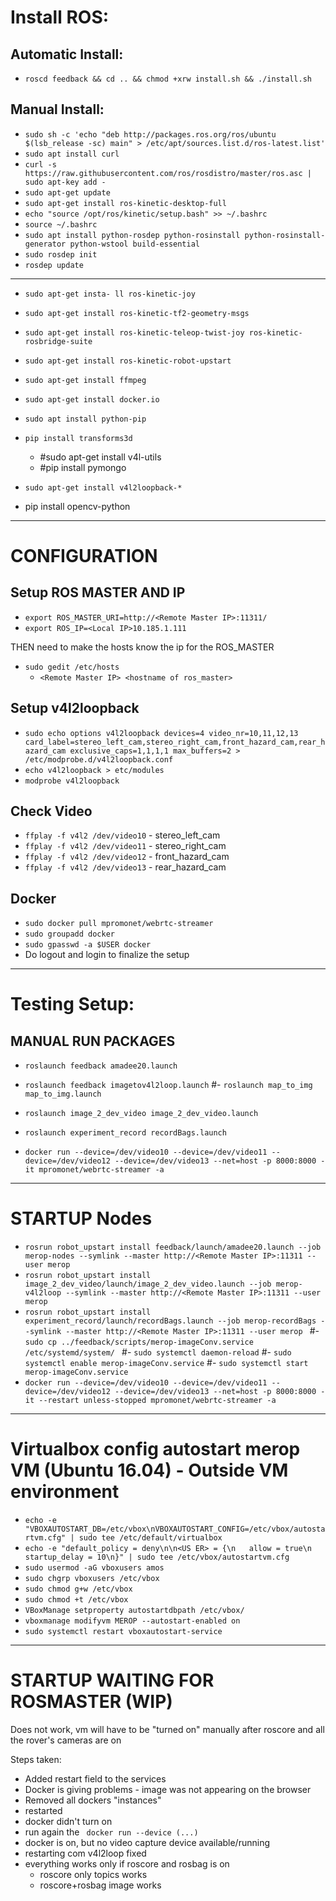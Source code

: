 # Install ROS:

## Automatic Install:
- `roscd feedback && cd .. && chmod +xrw install.sh && ./install.sh `


## Manual Install:

-  `sudo sh -c 'echo "deb http://packages.ros.org/ros/ubuntu $(lsb_release -sc) main" > /etc/apt/sources.list.d/ros-latest.list' `
-  `sudo apt install curl `
-  `curl -s https://raw.githubusercontent.com/ros/rosdistro/master/ros.asc | sudo apt-key add -  `
-  `sudo apt-get update `
-  `sudo apt-get install ros-kinetic-desktop-full `
-  `echo "source /opt/ros/kinetic/setup.bash" >> ~/.bashrc `
-  `source ~/.bashrc `
-  `sudo apt install python-rosdep python-rosinstall python-rosinstall-generator python-wstool build-essential `
-  `sudo rosdep init `
-  `rosdep update `

-----

- `sudo apt-get insta- ll ros-kinetic-joy `
- `sudo apt-get install ros-kinetic-tf2-geometry-msgs  `
- `sudo apt-get install ros-kinetic-teleop-twist-joy ros-kinetic-rosbridge-suite  `
- `sudo apt-get install ros-kinetic-robot-upstart `
- `sudo apt-get install ffmpeg `
- `sudo apt-get install docker.io `
- `sudo apt install python-pip `
- `pip install transforms3d `
    - #sudo apt-get install v4l-utils 
    - #pip install pymongo
- `sudo apt-get install v4l2loopback-*  `

- pip install opencv-python
 
-----

# CONFIGURATION

## Setup ROS MASTER AND IP

- `export ROS_MASTER_URI=http://<Remote Master IP>:11311/  `
- `export ROS_IP=<Local IP>10.185.1.111  `

THEN need to make the hosts know the ip for the ROS_MASTER

- `sudo gedit /etc/hosts `
     - `<Remote Master IP> <hostname of ros_master>  `


## Setup v4l2loopback

- `sudo echo options v4l2loopback devices=4 video_nr=10,11,12,13 card_label=stereo_left_cam,stereo_right_cam,front_hazard_cam,rear_hazard_cam exclusive_caps=1,1,1,1 max_buffers=2 > /etc/modprobe.d/v4l2loopback.conf`
- `echo v4l2loopback > etc/modules`
- `modprobe v4l2loopback `

## Check Video
- `ffplay -f v4l2 /dev/video10`   - stereo_left_cam
- `ffplay -f v4l2 /dev/video11`   - stereo_right_cam
- `ffplay -f v4l2 /dev/video12`   - front_hazard_cam
- `ffplay -f v4l2 /dev/video13`   - rear_hazard_cam

## Docker
- `sudo docker pull mpromonet/webrtc-streamer `
- `sudo groupadd docker `
- `sudo gpasswd -a $USER docker `
- Do logout and login to finalize the setup


--------------
# Testing Setup:



## MANUAL RUN PACKAGES

- `roslaunch feedback amadee20.launch`
- `roslaunch feedback imagetov4l2loop.launch`
#- `roslaunch map_to_img map_to_img.launch`
- `roslaunch image_2_dev_video image_2_dev_video.launch`
- `roslaunch experiment_record recordBags.launch`


- `docker run --device=/dev/video10 --device=/dev/video11 --device=/dev/video12 --device=/dev/video13 --net=host -p 8000:8000 -it mpromonet/webrtc-streamer -a`


--------------
# STARTUP Nodes 

- `rosrun robot_upstart install feedback/launch/amadee20.launch --job merop-nodes --symlink --master http://<Remote Master IP>:11311 --user merop ` 
- ` rosrun robot_upstart install image_2_dev_video/launch/image_2_dev_video.launch --job merop-v4l2loop --symlink --master http://<Remote Master IP>:11311 --user merop ` 
- `rosrun robot_upstart install experiment_record/launch/recordBags.launch --job merop-recordBags --symlink --master http://<Remote Master IP>:11311 --user merop `
#- `sudo cp ../feedback/scripts/merop-imageConv.service /etc/systemd/system/ `
#- `sudo systemctl daemon-reload`
#- `sudo systemctl enable merop-imageConv.service`
#- `sudo systemctl start merop-imageConv.service `
- `docker run --device=/dev/video10 --device=/dev/video11 --device=/dev/video12 --device=/dev/video13 --net=host -p 8000:8000 -it --restart unless-stopped mpromonet/webrtc-streamer -a`



--------------
# Virtualbox config autostart merop VM (Ubuntu 16.04) - Outside VM environment

- `echo -e "VBOXAUTOSTART_DB=/etc/vbox\nVBOXAUTOSTART_CONFIG=/etc/vbox/autostartvm.cfg" | sudo tee /etc/default/virtualbox `
- `echo -e "default_policy = deny\n\n<US
ER> = {\n   allow = true\n  startup_delay = 10\n}" | sudo tee /etc/vbox/autostartvm.cfg`
- `sudo usermod -aG vboxusers amos`
- `sudo chgrp vboxusers /etc/vbox`
- `sudo chmod g+w /etc/vbox`
- `sudo chmod +t /etc/vbox`
- `VBoxManage setproperty autostartdbpath /etc/vbox/`
- `vboxmanage modifyvm MEROP --autostart-enabled on`
- `sudo systemctl restart vboxautostart-service`
--------------

# STARTUP WAITING FOR ROSMASTER (WIP) 

Does not work, vm will have to be "turned on" manually after roscore and all the rover's cameras are on

Steps taken:
- Added restart field to the services
- Docker is giving problems - image was not appearing on the browser
- Removed all dockers "instances"
- restarted
- docker didn't turn on
- run again the ` docker run --device (...)`
- docker is on, but no video capture device available/running
- restarting com v4l2loop fixed
- everything works only if roscore and rosbag is on
    - roscore only topics works
    - roscore+rosbag image works




